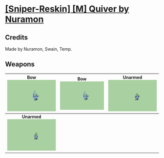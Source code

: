 # [\[Sniper-Reskin\] \[M\] Quiver by Nuramon](./)
## Credits

Made by Nuramon, Swain, Temp.

## Weapons

| <b>Bow</b><br/><img alt="Bow animation" src="./5.%20Bow%20(With%20Recoil)/Bow.gif"/> | <b>Bow</b><br/><img alt="Bow animation" src="./5.%20Bow%20(Without%20Recoil)/Bow.gif"/> | <b>Unarmed</b><br/><img alt="Unarmed animation" src="./8.%20Unarmed%20(With%20Quiver)/Unarmed.gif"/> |
| :---: | :---: | :---: |
| <b>Unarmed</b><br/><img alt="Unarmed animation" src="./8.%20Unarmed%20(Without%20Quiver)/Unarmed.gif"/> |
